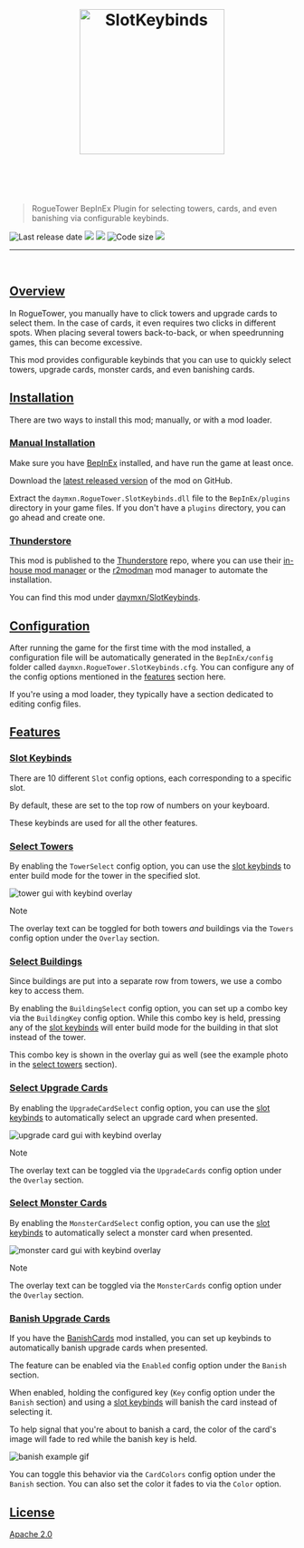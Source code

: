 <h1 align="center">
 <br>
 <br>
<img width="256" src="./images/ctrl.png" alt="SlotKeybinds"/>
 <br>
 <br>
 <br>
</h1>

> RogueTower BepInEx Plugin for selecting towers, cards, and even banishing via configurable keybinds.

<p align="left">
<img alt="Last release date" src="https://img.shields.io/github/release-date/daymxn/RogueTower-SlotKeybinds?label=last%20release">
<a alt="Last commit date" href="https://github.com/daymxn/RogueTower-SlotKeybinds/commits/main/">
<img src="https://img.shields.io/github/last-commit/daymxn/RogueTower-SlotKeybinds/main?style=flat-square"></a>
<a alt="Open issues" href="https://github.com/daymxn/RogueTower-SlotKeybinds/issues">
<img src="https://img.shields.io/github/issues/daymxn/RogueTower-SlotKeybinds?style=flat-square"></a>
<img alt="Code size" src="https://img.shields.io/github/languages/code-size/daymxn/RogueTower-SlotKeybinds?style=flat-square">
<a alt="License" href="https://github.com/daymxn/RogueTower-SlotKeybinds/blob/main/LICENSE">
<img src="https://img.shields.io/github/license/daymxn/RogueTower-SlotKeybinds?style=flat-square"></a>
</p>

---

<br>

## [Overview](#overview)

In RogueTower, you manually have to click towers and upgrade cards to select them. In the case of cards, it even
requires two clicks in different spots. When placing several towers back-to-back, or when speedrunning games, this can
become excessive.

This mod provides configurable keybinds that you can use to quickly select towers, upgrade cards, monster cards, and
even banishing cards.

## [Installation](#installation)

There are two ways to install this mod; manually, or with a mod loader.

### [Manual Installation](#manual-installation)

Make sure you have [BepInEx](https://docs.bepinex.dev/articles/user_guide/installation/index.html) installed, and have
run the game at least once.

Download the [latest released version](https://github.com/daymxn/RogueTower-SlotKeybinds/releases) of the mod on GitHub.

Extract the `daymxn.RogueTower.SlotKeybinds.dll` file to the `BepInEx/plugins` directory in your game files. If you
don't have a `plugins` directory, you can go ahead and create one.

### [Thunderstore](#thunderstore)

This mod is published to the [Thunderstore](https://thunderstore.io/) repo, where you can use their [in-house mod manager](https://www.overwolf.com/app/thunderstore-thunderstore_mod_manager)
or the [r2modman](https://thunderstore.io/c/rogue-tower/p/ebkr/r2modman/) mod manager to automate the installation.

You can find this mod under [daymxn/SlotKeybinds](https://thunderstore.io/c/rogue-tower/p/daymxn/SlotKeybinds/).

## [Configuration](#configuration)

After running the game for the first time with the mod installed, a configuration file will be automatically generated
in the `BepInEx/config` folder called `daymxn.RogueTower.SlotKeybinds.cfg`. You can configure any of the config options
mentioned in the [features](#features) section here.

If you're using a mod loader, they typically have a section dedicated to editing config files.

## [Features](#features)

### [Slot Keybinds](#slot-keybinds)

There are 10 different `Slot` config options, each corresponding to a specific slot.

By default, these are set to the top row of numbers on your keyboard.

These keybinds are used for all the other features.

### [Select Towers](#select-towers)

By enabling the `TowerSelect` config option, you can use the [slot keybinds](#slot-keybinds) to enter build mode for
the tower in the specified slot.

![tower gui with keybind overlay](./images/keybinds.png)

> [!NOTE]
> The overlay text can be toggled for both towers _and_ buildings via the `Towers` config option under the `Overlay`
> section. 

### [Select Buildings](#select-buildings)

Since buildings are put into a separate row from towers, we use a combo key to access them.

By enabling the `BuildingSelect` config option, you can set up a combo key via the `BuildingKey` config option. While
this combo key is held, pressing any of the [slot keybinds](#slot-keybinds) will enter build mode for the building in
that slot instead of the tower.

This combo key is shown in the overlay gui as well (see the example photo in the [select towers](#select-towers) 
section).

### [Select Upgrade Cards](#select-upgrade-cards)

By enabling the `UpgradeCardSelect` config option, you can use the [slot keybinds](#slot-keybinds) to automatically
select an upgrade card when presented.

![upgrade card gui with keybind overlay](./images/upgrade_card_keybinds.png)

> [!NOTE]
> The overlay text can be toggled via the `UpgradeCards` config option under the `Overlay` section.

### [Select Monster Cards](#select-monster-cards)

By enabling the `MonsterCardSelect` config option, you can use the [slot keybinds](#slot-keybinds) to automatically
select a monster card when presented.

![monster card gui with keybind overlay](./images/monster_card_keybinds.png)

> [!NOTE]
> The overlay text can be toggled via the `MonsterCards` config option under the `Overlay` section.

### [Banish Upgrade Cards](#banish-upgrade-cards)

If you have the [BanishCards](https://github.com/agustinbutrico/BanishCards/tree/main) mod installed, you can set up
keybinds to automatically banish upgrade cards when presented.

The feature can be enabled via the `Enabled` config option under the `Banish` section. 

When enabled, holding the configured key (`Key` config option under the `Banish` section) and using a [slot keybinds](#slot-keybinds)
will banish the card instead of selecting it.

To help signal that you're about to banish a card, the color of the card's image will fade to red while the banish key
is held.

![banish example gif](./images/banish_card.gif)

You can toggle this behavior via the `CardColors` config option under the `Banish` section. You can also set the color
it fades to via the `Color` option.

## [License](#license)

[Apache 2.0](./LICENSE)
